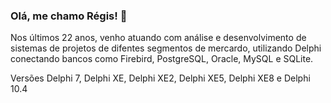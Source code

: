 ### Olá, me chamo Régis! 👋

Nos últimos 22 anos, venho atuando com análise e desenvolvimento de sistemas de projetos de difentes segmentos de mercardo, utilizando Delphi 
conectando bancos como Firebird, PostgreSQL, Oracle, MySQL e SQLite.

<p>Versões Delphi 7, Delphi XE, Delphi XE2, Delphi XE5, Delphi XE8 e Delphi 10.4</p>

<!--
**regispinto/regispinto** is a ✨ _special_ ✨ repository because its `README.md` (this file) appears on your GitHub profile.

Here are some ideas to get you started:

- 🔭 I’m currently working on ...
- 🌱 I’m currently learning ...
- 👯 I’m looking to collaborate on ...
- 🤔 I’m looking for help with ...
- 💬 Ask me about ...
- 📫 How to reach me: ...
- 😄 Pronouns: ...
- ⚡ Fun fact: ...
-->
